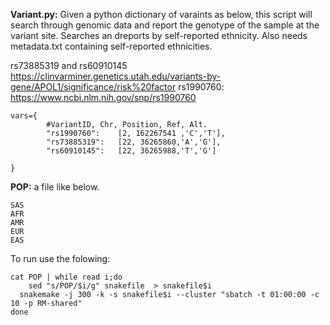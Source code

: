 **Variant.py:** Given a python dictionary of varaints as below, this script will search through genomic data and report the genotype of the sample at the variant site. 
Searches an dreports by self-reported ethnicity. Also needs metadata.txt containing self-reported ethnicities.

rs73885319 and rs60910145 https://clinvarminer.genetics.utah.edu/variants-by-gene/APOL1/significance/risk%20factor
rs1990760:  https://www.ncbi.nlm.nih.gov/snp/rs1990760


```
vars={
        #VariantID, Chr, Position, Ref, Alt.
        "rs1990760":	[2, 162267541 ,'C','T'],
        "rs73885319":	[22, 36265860,'A','G'],
        "rs60910145":	[22, 36265988,'T','G']
      
}
```

**POP:** a file like below.

```
SAS
AFR
AMR
EUR
EAS
```

To run use the folowing:

```
cat POP | while read i;do
 	sed "s/POP/$i/g" snakefile  > snakefile$i 
  snakemake -j 300 -k -s snakefile$i --cluster "sbatch -t 01:00:00 -c 10 -p RM-shared"
done
```
